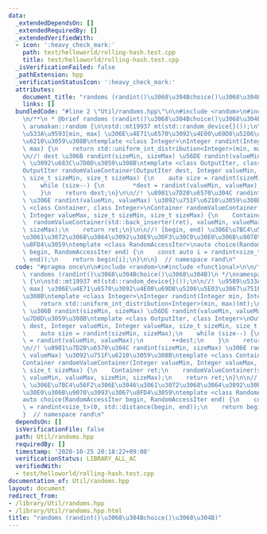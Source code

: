 ```yaml
---
data:
  _extendedDependsOn: []
  _extendedRequiredBy: []
  _extendedVerifiedWith:
  - icon: ':heavy_check_mark:'
    path: test/helloworld/rolling-hash.test.cpp
    title: test/helloworld/rolling-hash.test.cpp
  _isVerificationFailed: false
  _pathExtension: hpp
  _verificationStatusIcon: ':heavy_check_mark:'
  attributes:
    document_title: "randoms (randint()\u3068\u304Bchoice()\u3068\u304B)"
    links: []
  bundledCode: "#line 2 \"Util/randoms.hpp\"\n\n#include <random>\n#include <functional>\n\
    \n/**\n * @brief randoms (randint()\u3068\u304Bchoice()\u3068\u304B)\n */\nnamespace\
    \ arumakan::random {\n\nstd::mt19937 mt(std::random_device{}());\n\n//! \u9589\
    \u533A\u9593[min, max] \u306E\u4E71\u6570\u3092\u4E00\u69D8\u5206\u5E03\u3067\u751F\
    \u6210\u3059\u308B\ntemplate <class Integer>\nInteger randint(Integer min, Integer\
    \ max) {\n    return std::uniform_int_distribution<Integer>(min, max)(mt);\n}\n\
    \n//! dest \u306B randint(sizeMin, sizeMax) \u56DE randint(valueMin, valueMax)\
    \ \u3092\u683C\u7D0D\u3059\u308B\ntemplate <class OutputIter, class Integer>\n\
    OutputIter randomValueContainer(OutputIter dest, Integer valueMin, Integer valueMax,\
    \ size_t sizeMin, size_t sizeMax) {\n    auto size = randint(sizeMin, sizeMax);\n\
    \    while (size--) {\n        *dest = randint(valueMin, valueMax);\n        ++dest;\n\
    \    }\n    return dest;\n}\n\n//! \u8981\u7D20\u6570\u304C randint(sizeMin, sizeMax)\
    \ \u306E randint(valueMin, valueMax) \u3092\u751F\u6210\u3059\u308B\ntemplate\
    \ <class Container, class Integer>\nContainer randomValueContainer(Integer valueMin,\
    \ Integer valueMax, size_t sizeMin, size_t sizeMax) {\n    Container ret;\n  \
    \  randomValueContainer(std::back_inserter(ret), valueMin, valueMax, sizeMin,\
    \ sizeMax);\n    return ret;\n}\n\n//! [begin, end) \u306E\u7BC4\u56F2\u306E\u3046\
    \u3061\u3072\u3068\u3064\u3092\u30E9\u30F3\u30C0\u30E0\u306B\u9078\u3093\u3067\
    \u8FD4\u3059\ntemplate <class RandomAccessIter>\nauto choice(RandomAccessIter\
    \ begin, RandomAccessIter end) {\n    const auto i = randint<size_t>(0, std::distance(begin,\
    \ end));\n    return begin[i];\n}\n\n}  // namespace rand\n"
  code: "#pragma once\n\n#include <random>\n#include <functional>\n\n/**\n * @brief\
    \ randoms (randint()\u3068\u304Bchoice()\u3068\u304B)\n */\nnamespace arumakan::random\
    \ {\n\nstd::mt19937 mt(std::random_device{}());\n\n//! \u9589\u533A\u9593[min,\
    \ max] \u306E\u4E71\u6570\u3092\u4E00\u69D8\u5206\u5E03\u3067\u751F\u6210\u3059\
    \u308B\ntemplate <class Integer>\nInteger randint(Integer min, Integer max) {\n\
    \    return std::uniform_int_distribution<Integer>(min, max)(mt);\n}\n\n//! dest\
    \ \u306B randint(sizeMin, sizeMax) \u56DE randint(valueMin, valueMax) \u3092\u683C\
    \u7D0D\u3059\u308B\ntemplate <class OutputIter, class Integer>\nOutputIter randomValueContainer(OutputIter\
    \ dest, Integer valueMin, Integer valueMax, size_t sizeMin, size_t sizeMax) {\n\
    \    auto size = randint(sizeMin, sizeMax);\n    while (size--) {\n        *dest\
    \ = randint(valueMin, valueMax);\n        ++dest;\n    }\n    return dest;\n}\n\
    \n//! \u8981\u7D20\u6570\u304C randint(sizeMin, sizeMax) \u306E randint(valueMin,\
    \ valueMax) \u3092\u751F\u6210\u3059\u308B\ntemplate <class Container, class Integer>\n\
    Container randomValueContainer(Integer valueMin, Integer valueMax, size_t sizeMin,\
    \ size_t sizeMax) {\n    Container ret;\n    randomValueContainer(std::back_inserter(ret),\
    \ valueMin, valueMax, sizeMin, sizeMax);\n    return ret;\n}\n\n//! [begin, end)\
    \ \u306E\u7BC4\u56F2\u306E\u3046\u3061\u3072\u3068\u3064\u3092\u30E9\u30F3\u30C0\
    \u30E0\u306B\u9078\u3093\u3067\u8FD4\u3059\ntemplate <class RandomAccessIter>\n\
    auto choice(RandomAccessIter begin, RandomAccessIter end) {\n    const auto i\
    \ = randint<size_t>(0, std::distance(begin, end));\n    return begin[i];\n}\n\n\
    }  // namespace rand\n"
  dependsOn: []
  isVerificationFile: false
  path: Util/randoms.hpp
  requiredBy: []
  timestamp: '2020-10-25 20:18:22+09:00'
  verificationStatus: LIBRARY_ALL_AC
  verifiedWith:
  - test/helloworld/rolling-hash.test.cpp
documentation_of: Util/randoms.hpp
layout: document
redirect_from:
- /library/Util/randoms.hpp
- /library/Util/randoms.hpp.html
title: "randoms (randint()\u3068\u304Bchoice()\u3068\u304B)"
---
```

